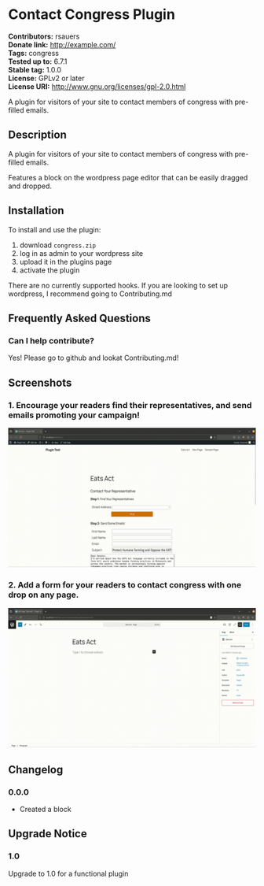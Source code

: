 # Contact Congress Plugin

**Contributors:** rsauers \
**Donate link:** http://example.com/ \
**Tags:** congress \
**Tested up to:** 6.7.1 \
**Stable tag:** 1.0.0 \
**License:** GPLv2 or later \
**License URI:** http://www.gnu.org/licenses/gpl-2.0.html

A plugin for visitors of your site to contact members of congress with pre-filled emails.

## Description

A plugin for visitors of your site to contact members of congress with pre-filled emails.

Features a block on the wordpress page editor that can be easily dragged and dropped.

## Installation

To install and use the plugin:
1. download `congress.zip`
1. log in as admin to your wordpress site
1. upload it in the plugins page
1. activate the plugin

There are no currently supported hooks.
If you are looking to set up wordpress, I recommend going to Contributing.md

## Frequently Asked Questions

### Can I help contribute?

Yes! Please go to github and lookat Contributing.md!

## Screenshots

### 1. Encourage your readers find their representatives, and send emails promoting your campaign!

![./assets/screenshot-1.gif](https://github.com/r-sauers/contact-congress-plugin/blob/main/assets/screenshot-1.gif)


### 2. Add a form for your readers to contact congress with one drop on any page.

![./assets/screenshot-2.gif](https://github.com/r-sauers/contact-congress-plugin/blob/main/assets/screenshot-2.gif)


## Changelog

### 0.0.0

* Created a block

## Upgrade Notice

### 1.0

Upgrade to 1.0 for a functional plugin
